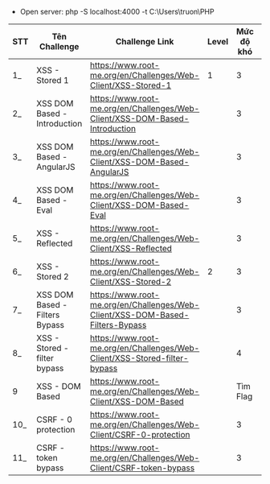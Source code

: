 - Open server: php -S localhost:4000 -t C:\Users\truon\PHP

| STT | Tên Challenge | Challenge Link | Level | Mức độ khó | Flag |
|-|-|-|-|-|-|
| 1_ | XSS - Stored 1 | https://www.root-me.org/en/Challenges/Web-Client/XSS-Stored-1 | 1 | 3 | NkI9qe4cdLIO2P7MIsWS8ofD6 |
| 2_ | XSS DOM Based - Introduction | https://www.root-me.org/en/Challenges/Web-Client/XSS-DOM-Based-Introduction | | 3 | rootme{XSS_D0M_BaSed_InTr0} |
| 3_ | XSS DOM Based - AngularJS | https://www.root-me.org/en/Challenges/Web-Client/XSS-DOM-Based-AngularJS | | 3 | rootme{@NGu1@R_J$_1$_C001} |
| 4_ | XSS DOM Based - Eval | https://www.root-me.org/en/Challenges/Web-Client/XSS-DOM-Based-Eval | | 3 | rootme{Eval_Is_DangER0us} |
| 5_ | XSS - Reflected | https://www.root-me.org/en/Challenges/Web-Client/XSS-Reflected | | 3 | r3fL3ct3D_XsS_fTw |
| 6_ | XSS - Stored 2 | https://www.root-me.org/en/Challenges/Web-Client/XSS-Stored-2 | 2 | 3 | E5HKEGyCXQVsYaehaqeJs0AfV |
| 7_ | XSS DOM Based - Filters Bypass | https://www.root-me.org/en/Challenges/Web-Client/XSS-DOM-Based-Filters-Bypass | | 3 | rootme{FilTERS_ByPass_DOm_BASEd_XSS} |
| 8_ | XSS - Stored - filter bypass | https://www.root-me.org/en/Challenges/Web-Client/XSS-Stored-filter-bypass | | 4 | qa26f3ugb5tqv7o0mbvtv414u8 |
| 9 | XSS - DOM Based | https://www.root-me.org/en/Challenges/Web-Client/XSS-DOM-Based | | Tìm Flag | |
| 10_ | CSRF - 0 protection | https://www.root-me.org/en/Challenges/Web-Client/CSRF-0-protection | | 3 | Csrf_Fr33style-L3v3l1! |
| 11_ | CSRF - token bypass | https://www.root-me.org/en/Challenges/Web-Client/CSRF-token-bypass | | 3 | Byp4ss_CSRF_T0k3n-w1th-XSS |